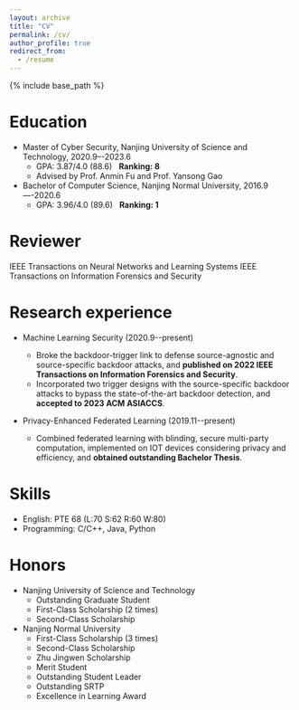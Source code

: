 ```yaml
---
layout: archive
title: "CV"
permalink: /cv/
author_profile: true
redirect_from:
  - /resume
---
```


{% include base_path %}

Education
======
* Master of Cyber Security, Nanjing University of Science and Technology, 2020.9–-2023.6
  * GPA: 3.87/4.0 (88.6) &nbsp; **Ranking: 8**
  * Advised by Prof. Anmin Fu and Prof. Yansong Gao
* Bachelor of Computer Science, Nanjing Normal University, 2016.9—-2020.6
  * GPA: 3.96/4.0 (89.6) &nbsp; **Ranking: 1**

Reviewer
======
IEEE Transactions on Neural Networks and Learning Systems
IEEE Transactions on Information Forensics and Security

Research experience
======
* Machine Learning Security (2020.9--present)
  * Broke the backdoor-trigger link to defense source-agnostic and source-specific backdoor attacks, and **published on 2022 IEEE Transactions on Information Forensics and Security**.
  * Incorporated two trigger designs with the source-specific backdoor attacks to bypass the state-of-the-art backdoor detection, and **accepted to 2023 ACM ASIACCS**.

* Privacy-Enhanced Federated Learning (2019.11--present)
  * Combined federated learning with blinding, secure multi-party computation, implemented on IOT devices considering privacy and efficiency, and **obtained outstanding Bachelor Thesis**.
  
Skills
======
* English: PTE 68 (L:70 S:62 R:60 W:80)
* Programming: C/C++, Java, Python

Honors
======
* Nanjing University of Science and Technology
  * Outstanding Graduate Student
  * First-Class Scholarship (2 times)
  * Second-Class Scholarship
* Nanjing Normal University
  * First-Class Scholarship (3 times)
  * Second-Class Scholarship
  * Zhu Jingwen Scholarship
  * Merit Student
  * Outstanding Student Leader
  * Outstanding SRTP
  * Excellence in Learning Award
